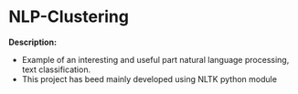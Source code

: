 # NLP-Clustering

**Description:**

- Example of an interesting and useful part natural language processing, text classification.
- This project has beed mainly developed using NLTK python module
